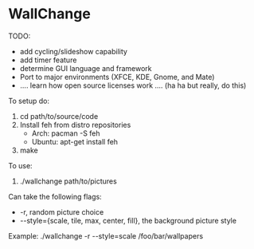 # WallChange
TODO:
- add cycling/slideshow capability
- add timer feature
- determine GUI language and framework
- Port to major environments (XFCE, KDE, Gnome, and Mate)
- .... learn how open source licenses work .... (ha ha but really, do this)


To setup do:
1) cd path/to/source/code
2) Install feh from distro repositories
    - Arch: pacman -S feh
    - Ubuntu: apt-get install feh
2) make

To use:
1) ./wallchange path/to/pictures

Can take the following flags:
- -r, random picture choice
- --style={scale, tile, max, center, fill}, the background picture style

Example:
./wallchange -r --style=scale /foo/bar/wallpapers
